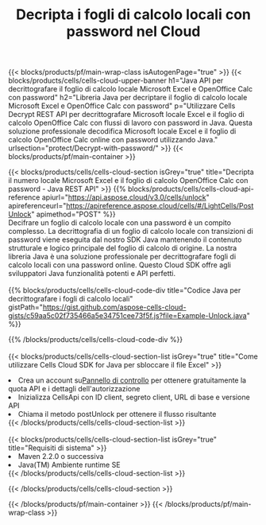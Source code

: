 ﻿---
title:  Decripta i fogli di calcolo locali con password nel Cloud
description:  API e SDK cloud per Microsoft Excel e sblocco OpenOffice Calc. I fogli di calcolo vengono decrittografati dal cloud Cells API. L'SDK supporta tipi di linguaggi di sviluppo. Includono Android, C#, Go, Java, NodeJS, Perl, PHP, Python, Ruby e swift.
---
{{< blocks/products/pf/main-wrap-class isAutogenPage="true" >}}
{{< blocks/products/cells/cells-cloud-upper-banner h1="Java API per decrittografare il foglio di calcolo locale Microsoft Excel e OpenOffice Calc con password" h2="Libreria Java per decriptare il foglio di calcolo locale Microsoft Excel e OpenOffice Calc con password" p="Utilizzare Cells Decrypt REST API per decrittografare Microsoft locale Excel e il foglio di calcolo OpenOffice Calc con flussi di lavoro con password in Java. Questa soluzione professionale decodifica Microsoft locale Excel e il foglio di calcolo OpenOffice Calc online con password utilizzando Java." urlsection="protect/Decrypt-with-password/" >}}
{{< blocks/products/pf/main-container >}}

{{< blocks/products/cells/cells-cloud-section isGrey="true" title="Decripta il numero locale Microsoft Excel e il foglio di calcolo OpenOffice Calc con password - Java REST API" >}}
{{% blocks/products/cells/cells-cloud-api-reference apiurl="https://api.aspose.cloud/v3.0/cells/unlock" apireferenceurl="https://apireference.aspose.cloud/cells/#/LightCells/PostUnlock" apimethod="POST" %}}
<br/>
Decifrare un foglio di calcolo locale con una password è un compito complesso. La decrittografia di un foglio di calcolo locale con transizioni di password viene eseguita dal nostro SDK Java mantenendo il contenuto strutturale e logico principale del foglio di calcolo di origine. La nostra libreria Java è una soluzione professionale per decrittografare fogli di calcolo locali con una password online. Questo Cloud SDK offre agli sviluppatori Java funzionalità potenti e API perfetti.
<br/>
<br/>
{{% blocks/products/cells/cells-cloud-code-div title="Codice Java per decrittografare i fogli di calcolo locali" gistPath="https://gist.github.com/aspose-cells-cloud-gists/c59aa5c02f735466a5e34751cee73f5f.js?file=Example-Unlock.java" %}}
  
{{% /blocks/products/cells/cells-cloud-code-div %}}
<br/>
<br/>
{{< blocks/products/cells/cells-cloud-section-list isGrey="true" title="Come utilizzare Cells Cloud SDK for Java per sbloccare il file Excel" >}}
<li> Crea un account su<a href="https://dashboard.aspose.cloud/">Pannello di controllo</a> per ottenere gratuitamente la quota API e i dettagli dell'autorizzazione</li>
<li>Inizializza CellsApi con ID client, segreto client, URL di base e versione API</li>
<li>Chiama il metodo postUnlock per ottenere il flusso risultante</li>
{{< /blocks/products/cells/cells-cloud-section-list >}}
<br/>
<br/>
{{< blocks/products/cells/cells-cloud-section-list isGrey="true" title="Requisiti di sistema" >}}
<li>Maven 2.2.0 o successiva</li>
<li>Java(TM) Ambiente runtime SE</li>
{{< /blocks/products/cells/cells-cloud-section-list >}}

{{< /blocks/products/cells/cells-cloud-section >}}

{{< /blocks/products/pf/main-container >}}
{{< /blocks/products/pf/main-wrap-class >}}
